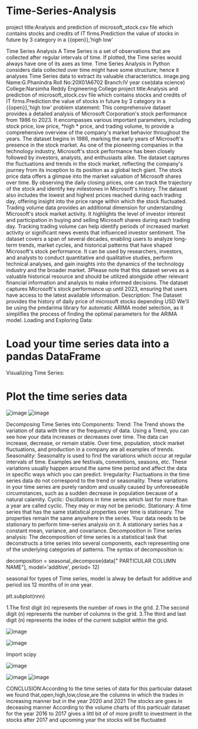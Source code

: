 # Time-Series-Analysis
project title:Analysis and prediction of microsoft_stock.csv file which contains stocks and credits of IT firms.Prediction the value of stocks in future by 3 category in a {{open}},'high low'

Time Series Analysis
A Time Series is a set of observations that are collected after regular intervals of time. If plotted, the Time series would always have one of its axes as time. Time Series Analysis in Python considers data collected over time might have some structure; hence it analyses Time Series data to extract its valuable characteristics. image.png
Name:G.Phanindra
Roll No:20X01A6702
Branch:lV year cse(data science)
College:Narsimha Reddy Engineering College
project title:Analysis and prediction of microsoft_stock.csv file which contains stocks and credits of IT firms.Prediction the value of stocks in future by 3 category in a {{open}},'high low'
problem statement: This comprehensive dataset provides a detailed analysis of Microsoft Corporation's stock performance from 1986 to 2023. It encompasses various important parameters, including stock price, low price, *high * price, and trading volume, to provide a comprehensive overview of the company's market behavior throughout the years.
The dataset begins in 1986, marking the early years of Microsoft's presence in the stock market. As one of the pioneering companies in the technology industry, Microsoft's stock performance has been closely followed by investors, analysts, and enthusiasts alike. The dataset captures the fluctuations and trends in the stock market, reflecting the company's journey from its inception to its position as a global tech giant.
The stock price data offers a glimpse into the market valuation of Microsoft shares over time. By observing the daily closing prices, one can track the trajectory of the stock and identify key milestones in Microsoft's history. The dataset also includes the lowest and highest prices reached during each trading day, offering insight into the price range within which the stock fluctuated.
Trading volume data provides an additional dimension for understanding Microsoft's stock market activity. It highlights the level of investor interest and participation in buying and selling Microsoft shares during each trading day. Tracking trading volume can help identify periods of increased market activity or significant news events that influenced investor sentiment.
The dataset covers a span of several decades, enabling users to analyze long-term trends, market cycles, and historical patterns that have shaped Microsoft's stock performance. It can be used by researchers, investors, and analysts to conduct quantitative and qualitative studies, perform technical analyses, and gain insights into the dynamics of the technology industry and the broader market.
3Please note that this dataset serves as a valuable historical resource and should be utilized alongside other relevant financial information and analysis to make informed decisions. The dataset captures Microsoft's stock performance up until 2023, ensuring that users have access to the latest available information.
Description: The Dataset provides the history of daily price of microsoft stocks depending USD
We'll be using the pmdarima library for automatic ARIMA model selection, as it simplifies the process of finding the optimal parameters for the ARIMA model.
Loading and Exploring Data:
# Load your time series data into a pandas DataFrame
Visualizing Time Series:
# Plot the time series data
![image](https://github.com/phani12-gp/Time-Series-Analysis/assets/123863815/4abae7bb-ecbd-40ae-929b-c37e4cd650a0)
![image](https://github.com/phani12-gp/Time-Series-Analysis/assets/123863815/0f9da9bf-b3dd-410d-b497-36b3e4299faf)


Decomposing Time Series into Components:
Trend:
The Trend shows the variation of data with time or the frequency of data. Using a Trend, you can see how your data increases or decreases over time. The data can increase, decrease, or remain stable. Over time, population, stock market fluctuations, and production in a company are all examples of trends.
Seasonality:
Seasonality is used to find the variations which occur at regular intervals of time. Examples are festivals, conventions, seasons, etc. These variations usually happen around the same time period and affect the data in specific ways which you can predict.
Irregularity:
Fluctuations in the time series data do not correspond to the trend or seasonality. These variations in your time series are purely random and usually caused by unforeseeable circumstances, such as a sudden decrease in population because of a natural calamity.
Cyclic:
Oscillations in time series which last for more than a year are called cyclic. They may or may not be periodic.
Stationary:
A time series that has the same statistical properties over time is stationary. The properties remain the same anywhere in the series. Your data needs to be stationary to perform time-series analysis on it. A stationary series has a constant mean, variance, and covariance.
Decomposition in Time series analysis:
The decomposition of time series is a statistical task that deconstructs a time series into several components, each representing one of the underlying categories of patterns.
The syntax of decomposition is:

decomposition = seasonal_decompose(data[" PARTICULAR COLUMN NAME"], model='additive', period= 12)

seasonal for types of Time series, model is alway be default for additive and period ios 12 months of in one year.

plt.subplot(nnn)

1.The first digit (n) represents the number of rows in the grid.
2.The second digit (n) represents the number of columns in the grid.
3.The third and last digit (n) represents the index of the current subplot within the grid.

![image](https://github.com/phani12-gp/Time-Series-Analysis/assets/123863815/9d760870-c6aa-4e93-9837-fe2180bea71f)

![image](https://github.com/phani12-gp/Time-Series-Analysis/assets/123863815/a631b9ec-bfa4-4866-bf44-ca5a8ffca3ed)

Import scipy

![image](https://github.com/phani12-gp/Time-Series-Analysis/assets/123863815/35b32ed4-559e-4a27-b3e0-738cb1d332a8)

![image](https://github.com/phani12-gp/Time-Series-Analysis/assets/123863815/5075f0fc-64b2-4d40-b046-365ecef993dd)
![image](https://github.com/phani12-gp/Time-Series-Analysis/assets/123863815/305cae4e-ccaf-4c71-8631-6a64312e653c)

CONCLUSION:According to the time series of data for this particular dataset we found that,open,high,low,close,are the columns in which the trades in increasing manner but in the year 2020 and 2021 The stocks are goes in deceasing manner
According to the volume charts of this particualr dataset for the year 2016 to 2017 gives a littl bit of of more profit to investment in the stocks after 2017 and upcoming year the stocks will be fluctuated






